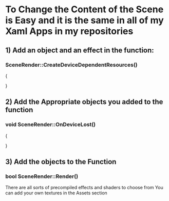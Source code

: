 # To Change the Content of the Scene is Easy and it is the same in all of my Xaml Apps in my repositories

## 1) Add an object and an effect in the function:
### SceneRender::CreateDeviceDependentResources()
{

}

## 2) Add the Appropriate objects you added to the function
### void SceneRender::OnDeviceLost()
{

}

## 3) Add the objects to the Function
### bool SceneRender::Render()

There are all sorts of precompiled effects and shaders to choose from
You can add your own textures in the Assets section
